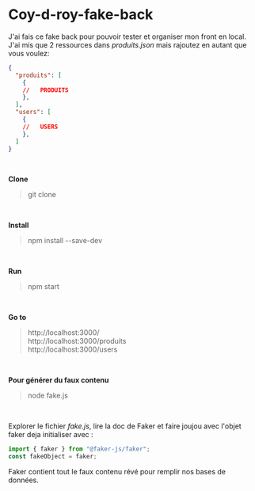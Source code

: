 # Coy-d-roy-fake-back
<p>
J'ai fais ce fake back pour pouvoir tester et organiser mon front en local. J'ai mis que 2 ressources dans <i>produits.json</i> mais rajoutez en autant que vous voulez: 
</p>

```json
{
  "produits": [
    {
    //   PRODUITS
    },
  ],
  "users": [
    {
    //   USERS
    },
  ]
}
```
<br>

**Clone**
<br>

> git clone
<br>

**Install**
<br>

> npm install --save-dev
<br>

**Run**
<br>

> npm start
<br>

**Go to**
<br>

> http://localhost:3000/ <br>
http://localhost:3000/produits <br>
http://localhost:3000/users

<br>

**Pour générer du faux contenu**
<br>

>node fake.js

<br>
<p>
Explorer le fichier <i>fake.js</i>, lire la doc de Faker et faire joujou avec l'objet faker deja initialiser avec :

```js
import { faker } from "@faker-js/faker";
const fakeObject = faker;
```
Faker contient tout le faux contenu révé pour remplir nos bases de données.
</p>
